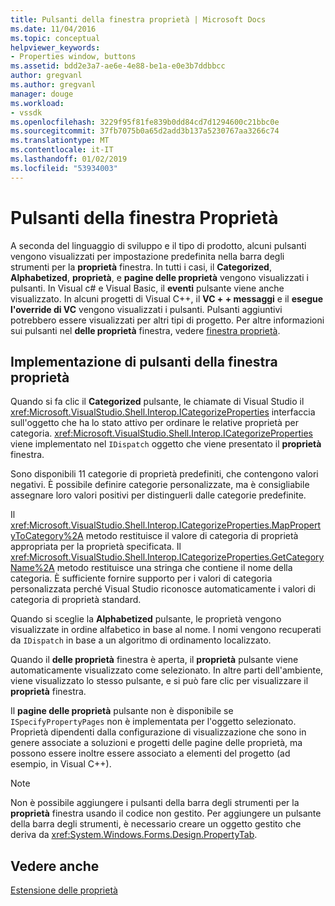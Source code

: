 ```yaml
---
title: Pulsanti della finestra proprietà | Microsoft Docs
ms.date: 11/04/2016
ms.topic: conceptual
helpviewer_keywords:
- Properties window, buttons
ms.assetid: bdd2e3a7-ae6e-4e88-be1a-e0e3b7ddbbcc
author: gregvanl
ms.author: gregvanl
manager: douge
ms.workload:
- vssdk
ms.openlocfilehash: 3229f95f81fe839b0dd84cd7d1294600c21bbc0e
ms.sourcegitcommit: 37fb7075b0a65d2add3b137a5230767aa3266c74
ms.translationtype: MT
ms.contentlocale: it-IT
ms.lasthandoff: 01/02/2019
ms.locfileid: "53934003"
---
```

# <a name="properties-window-buttons"></a>Pulsanti della finestra Proprietà
A seconda del linguaggio di sviluppo e il tipo di prodotto, alcuni pulsanti vengono visualizzati per impostazione predefinita nella barra degli strumenti per la **proprietà** finestra. In tutti i casi, il **Categorized**, **Alphabetized**, **proprietà**, e **pagine delle proprietà** vengono visualizzati i pulsanti. In Visual c# e Visual Basic, il **eventi** pulsante viene anche visualizzato. In alcuni progetti di Visual C++, il **VC + + messaggi** e il **esegue l'override di VC** vengono visualizzati i pulsanti. Pulsanti aggiuntivi potrebbero essere visualizzati per altri tipi di progetto. Per altre informazioni sui pulsanti nel **delle proprietà** finestra, vedere [finestra proprietà](../../ide/reference/properties-window.md).  
  
## <a name="implementation-of-properties-window-buttons"></a>Implementazione di pulsanti della finestra proprietà  
 Quando si fa clic il **Categorized** pulsante, le chiamate di Visual Studio il <xref:Microsoft.VisualStudio.Shell.Interop.ICategorizeProperties> interfaccia sull'oggetto che ha lo stato attivo per ordinare le relative proprietà per categoria. <xref:Microsoft.VisualStudio.Shell.Interop.ICategorizeProperties> viene implementato nel `IDispatch` oggetto che viene presentato il **proprietà** finestra.  
  
 Sono disponibili 11 categorie di proprietà predefiniti, che contengono valori negativi. È possibile definire categorie personalizzate, ma è consigliabile assegnare loro valori positivi per distinguerli dalle categorie predefinite.  
  
 Il <xref:Microsoft.VisualStudio.Shell.Interop.ICategorizeProperties.MapPropertyToCategory%2A> metodo restituisce il valore di categoria di proprietà appropriata per la proprietà specificata. Il <xref:Microsoft.VisualStudio.Shell.Interop.ICategorizeProperties.GetCategoryName%2A> metodo restituisce una stringa che contiene il nome della categoria. È sufficiente fornire supporto per i valori di categoria personalizzata perché Visual Studio riconosce automaticamente i valori di categoria di proprietà standard.  
  
 Quando si sceglie la **Alphabetized** pulsante, le proprietà vengono visualizzate in ordine alfabetico in base al nome. I nomi vengono recuperati da `IDispatch` in base a un algoritmo di ordinamento localizzato.  
  
 Quando il **delle proprietà** finestra è aperta, il **proprietà** pulsante viene automaticamente visualizzato come selezionato. In altre parti dell'ambiente, viene visualizzato lo stesso pulsante, e si può fare clic per visualizzare il **proprietà** finestra.  
  
 Il **pagine delle proprietà** pulsante non è disponibile se `ISpecifyPropertyPages` non è implementata per l'oggetto selezionato. Proprietà dipendenti dalla configurazione di visualizzazione che sono in genere associate a soluzioni e progetti delle pagine delle proprietà, ma possono essere inoltre essere associato a elementi del progetto (ad esempio, in Visual C++).  
  
> [!NOTE]
>  Non è possibile aggiungere i pulsanti della barra degli strumenti per la **proprietà** finestra usando il codice non gestito. Per aggiungere un pulsante della barra degli strumenti, è necessario creare un oggetto gestito che deriva da <xref:System.Windows.Forms.Design.PropertyTab>.  
  
## <a name="see-also"></a>Vedere anche  
 [Estensione delle proprietà](../../extensibility/internals/extending-properties.md)